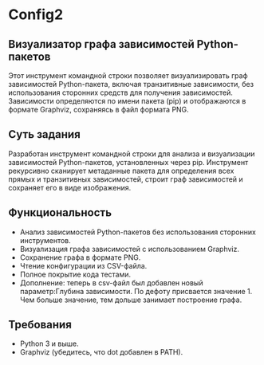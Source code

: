 # Config2

## Визуализатор графа зависимостей Python-пакетов

Этот инструмент командной строки позволяет визуализировать граф зависимостей Python-пакета, включая транзитивные зависимости, без использования сторонних средств для получения зависимостей. Зависимости определяются по имени пакета (pip) и отображаются в формате Graphviz, сохраняясь в файл формата PNG.
## Суть задания

Разработан инструмент командной строки для анализа и визуализации зависимостей Python-пакетов, установленных через pip. Инструмент рекурсивно сканирует метаданные пакета для определения всех прямых и транзитивных зависимостей, строит граф зависимостей и сохраняет его в виде изображения.
## Функциональность

* Анализ зависимостей Python-пакетов без использования сторонних инструментов.
* Визуализация графа зависимостей с использованием Graphviz.
* Сохранение графа в формате PNG.
* Чтение конфигурации из CSV-файла.
* Полное покрытие кода тестами.
* Дополнение: теперь в csv-файл был добавлен новый параметр:Глубина зависимости. По дефоту присвается значение 1. Чем больше значение, тем дольше занимает построение графа.

## Требования

* Python 3 и выше.
* Graphviz (убедитесь, что dot добавлен в PATH).
